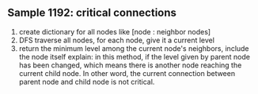 ## Sample 1192: critical connections

1. create dictionary for all nodes like [node : neighbor nodes]
2. DFS traverse all nodes, for each node, give it a current level
3. return the minimum level among the current node's neighbors, include the node itself
    explain: in this method, if the level given by parent node has been changed, which means there is another node reaching the current child node. In other word, the current connection between parent node and child node is not critical.
    
